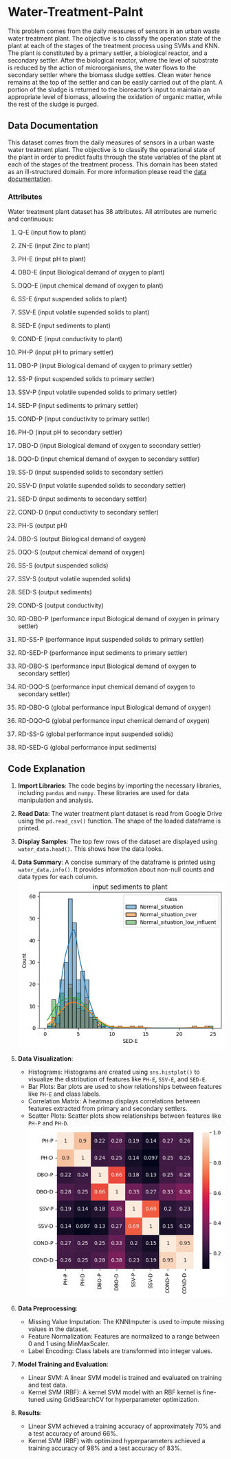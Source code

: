 # Water-Treatment-Palnt
This problem comes from the daily measures of sensors in an urban waste water treatment plant. The objective is to classify the operation state of the plant at each of the stages of the treatment process using SVMs and KNN.
The plant is constituted by a primary settler, a biological reactor, and a secondary settler. After the biological reactor, where the level of substrate is reduced by the action of microorganisms, the water flows to the secondary settler where the biomass sludge settles. Clean water hence remains at the top of the settler and can be easily carried out of the plant. A portion of the sludge is returned to the bioreactor’s input to maintain an appropriate level of biomass, allowing the oxidation of organic matter, while the rest of the sludge is purged.


## Data Documentation

This dataset comes from the daily measures of sensors in a urban waste water treatment plant. The objective is to classify the operational state of the plant in order to predict faults through the state variables of the plant at each of the stages of the treatment process. This domain has been stated as an ill-structured domain.
For more information please read the [data documentation](https://data.world/uci/water-treatment-plant).


### Attributes
Water treatment plant dataset has 38 attributes. All atrributes are numeric and continuous:
1. Q-E (input flow to plant)

2. ZN-E (input Zinc to plant)

3. PH-E (input pH to plant)

4. DBO-E (input Biological demand of oxygen to plant)

5. DQO-E (input chemical demand of oxygen to plant)

6. SS-E (input suspended solids to plant)

7. SSV-E (input volatile supended solids to plant)

8. SED-E (input sediments to plant)

9. COND-E (input conductivity to plant)

10. PH-P (input pH to primary settler)

11. DBO-P (input Biological demand of oxygen to primary settler)

12. SS-P (input suspended solids to primary settler)

13. SSV-P (input volatile supended solids to primary settler)

14. SED-P (input sediments to primary settler)

15. COND-P (input conductivity to primary settler)

16. PH-D (input pH to secondary settler)

17. DBO-D (input Biological demand of oxygen to secondary settler)

18. DQO-D (input chemical demand of oxygen to secondary settler)

19. SS-D (input suspended solids to secondary settler)

20. SSV-D (input volatile supended solids to secondary settler)

21. SED-D (input sediments to secondary settler)

22. COND-D (input conductivity to secondary settler)

23. PH-S (output pH)

24. DBO-S (output Biological demand of oxygen)

25. DQO-S (output chemical demand of oxygen)

26. SS-S (output suspended solids)

27. SSV-S (output volatile supended solids)

28. SED-S (output sediments)

29. COND-S (output conductivity)

30. RD-DBO-P (performance input Biological demand of oxygen in 
primary settler)

31. RD-SS-P (performance input suspended solids to primary settler)

32. RD-SED-P (performance input sediments to primary settler)

33. RD-DBO-S (performance input Biological demand of oxygen to secondary settler)

34. RD-DQO-S (performance input chemical demand of oxygen to secondary settler)

35. RD-DBO-G (global performance input Biological demand of oxygen)


36. RD-DQO-G (global performance input chemical demand of oxygen)

37. RD-SS-G (global performance input suspended solids)

38. RD-SED-G (global performance input sediments)


 ## Code Explanation

1. **Import Libraries**: The code begins by importing the necessary libraries, including `pandas` and `numpy`. These libraries are used for data manipulation and analysis.

2. **Read Data**: The water treatment plant dataset is read from Google Drive using the `pd.read_csv()` function. The shape of the loaded dataframe is printed.

3. **Display Samples**: The top few rows of the dataset are displayed using `water_data.head()`. This shows how the data looks.

4. **Data Summary**: A concise summary of the dataframe is printed using `water_data.info()`. It provides information about non-null counts and data types for each column.
    ![input-sed vs sed-e](/input_sed-e.png)

5. **Data Visualization**:
    - Histograms: Histograms are created using `sns.histplot()` to visualize the distribution of features like `PH-E`, `SSV-E`, and `SED-E`.
    - Bar Plots: Bar plots are used to show relationships between features like `PH-E` and class labels.
    - Correlation Matrix: A heatmap displays correlations between features extracted from primary and secondary settlers.
    - Scatter Plots: Scatter plots show relationships between features like `PH-P` and `PH-D`.
        ![corelation matrix](/cmatrix.png)

6. **Data Preprocessing**:
    - Missing Value Imputation: The KNNImputer is used to impute missing values in the dataset.
    - Feature Normalization: Features are normalized to a range between 0 and 1 using MinMaxScaler.
    - Label Encoding: Class labels are transformed into integer values.

7. **Model Training and Evaluation**:
    - Linear SVM: A linear SVM model is trained and evaluated on training and test data.
    - Kernel SVM (RBF): A kernel SVM model with an RBF kernel is fine-tuned using GridSearchCV for hyperparameter optimization.

8. **Results**:
    - Linear SVM achieved a training accuracy of approximately 70% and a test accuracy of around 66%.
    - Kernel SVM (RBF) with optimized hyperparameters achieved a training accuracy of 98% and a test accuracy of 83%.


